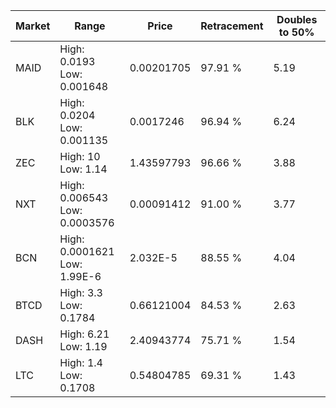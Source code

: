 | Market | Range | Price| Retracement | Doubles to 50% |
| --- | --- | --- | --- | --- |
| MAID | High: 0.0193<br />Low: 0.001648 | 0.00201705 | 97.91 % | 5.19 |
| BLK | High: 0.0204<br />Low: 0.001135 | 0.0017246 | 96.94 % | 6.24 |
| ZEC | High: 10<br />Low: 1.14 | 1.43597793 | 96.66 % | 3.88 |
| NXT | High: 0.006543<br />Low: 0.0003576 | 0.00091412 | 91.00 % | 3.77 |
| BCN | High: 0.0001621<br />Low: 1.99E-6 | 2.032E-5 | 88.55 % | 4.04 |
| BTCD | High: 3.3<br />Low: 0.1784 | 0.66121004 | 84.53 % | 2.63 |
| DASH | High: 6.21<br />Low: 1.19 | 2.40943774 | 75.71 % | 1.54 |
| LTC | High: 1.4<br />Low: 0.1708 | 0.54804785 | 69.31 % | 1.43 |
